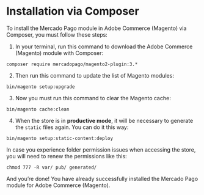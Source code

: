 # Installation via Composer

To install the Mercado Pago module in Adobe Commerce (Magento) via Composer, you must follow these steps:

1. In your terminal, run this command to download the Adobe Commerce (Magento) module with Composer:

```
composer require mercadopago/magento2-plugin:3.*
```

2. Then run this command to update the list of Magento modules:

```
bin/magento setup:upgrade
```

3. Now you must run this command to clear the Magento cache:

```
bin/magento cache:clean
```

4. When the store is in **productive mode**, it will be necessary to generate the `static` files again. You can do it this way:

```
bin/magento setup:static-content:deploy
```

In case you experience folder permission issues when accessing the store, you will need to renew the permissions like this:

```
chmod 777 -R var/ pub/ generated/
```

And you’re done! You have already successfully installed the Mercado Pago module for Adobe Commerce (Magento).
